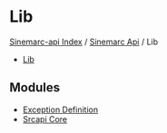 # Lib

[Sinemarc-api Index](../../README.md#sinemarc-api-index) /
[Sinemarc Api](../index.md#sinemarc-api) /
Lib


- [Lib](#lib)

## Modules

- [Exception Definition](./exception_definition.md)
- [Srcapi Core](./srcapi_core.md)
